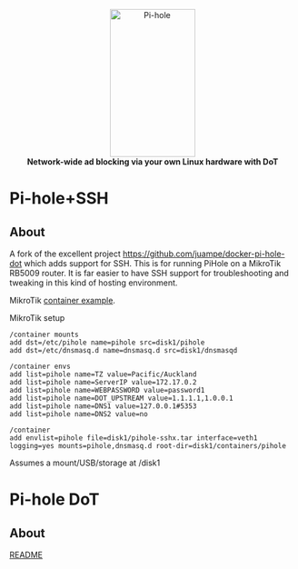<!-- markdownlint-configure-file { "MD004": { "style": "consistent" } } -->
<!-- markdownlint-disable MD013 -->
<!-- markdownlint-disable MD033 -->
<p align="center">
    <a href="https://pi-hole.net/">
        <img src="https://pi-hole.github.io/graphics/Vortex/Vortex_with_Wordmark.svg" width="150" height="260" alt="Pi-hole">
    </a>
    <br>
    <strong>Network-wide ad blocking via your own Linux hardware with DoT</strong>
</p>
<!-- markdownlint-enable MD033 -->


# Pi-hole+SSH
## About
A fork of the excellent project https://github.com/juampe/docker-pi-hole-dot which adds support for SSH.
This is for running PiHole on a MikroTik RB5009 router. It is far easier to have SSH support for troubleshooting and tweaking in this kind of hosting environment.

MikroTik [container example](https://help.mikrotik.com/docs/display/ROS/Container).

MikroTik setup
```
/container mounts
add dst=/etc/pihole name=pihole src=disk1/pihole
add dst=/etc/dnsmasq.d name=dnsmasq.d src=disk1/dnsmasqd

/container envs
add list=pihole name=TZ value=Pacific/Auckland
add list=pihole name=ServerIP value=172.17.0.2
add list=pihole name=WEBPASSWORD value=password1
add list=pihole name=DOT_UPSTREAM value=1.1.1.1,1.0.0.1
add list=pihole name=DNS1 value=127.0.0.1#5353
add list=pihole name=DNS2 value=no

/container
add envlist=pihole file=disk1/pihole-sshx.tar interface=veth1 logging=yes mounts=pihole,dnsmasq.d root-dir=disk1/containers/pihole
```

Assumes a mount/USB/storage at /disk1

# Pi-hole DoT
## About
[README](https://github.com/juampe/docker-pi-hole-dot/blob/master/README.md)
